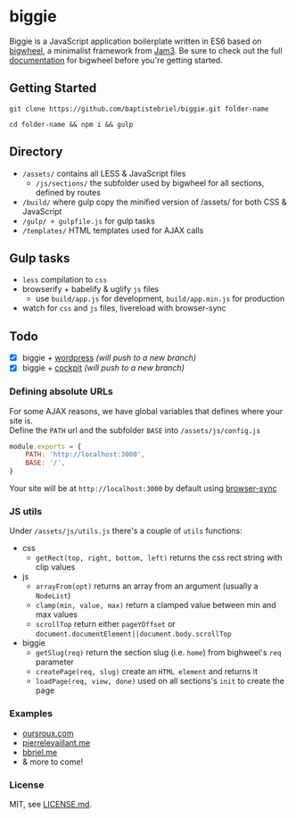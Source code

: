 # biggie
Biggie is a JavaScript application boilerplate written in ES6 based on [bigwheel](https://github.com/bigwheel-framework), a minimalist framework from [Jam3](http://www.jam3.com/).
Be sure to check out the full [documentation](https://github.com/bigwheel-framework/documentation) for bigwheel before you're getting started.

## Getting Started

`git clone https://github.com/baptistebriel/biggie.git folder-name`

`cd folder-name && npm i && gulp`

## Directory

- `/assets/` contains all LESS & JavaScript files
  - `/js/sections/` the subfolder used by bigwheel for all sections, defined by routes
- `/build/` where gulp copy the minified version of /assets/ for both CSS & JavaScript
- `/gulp/ + gulpfile.js` for gulp tasks
- `/templates/` HTML templates used for AJAX calls

## Gulp tasks

- `less` compilation to `css`
- browserify + babelify & uglify `js` files
  - use `build/app.js` for development, `build/app.min.js` for production
- watch for `css` and `js` files, livereload with browser-sync

## Todo

- [x] biggie + [wordpress](https://wordpress.org) *(will push to a new branch)*
- [x] biggie + [cockpit](http://getcockpit.com) *(will push to a new branch)*

### Defining absolute URLs

For some AJAX reasons, we have global variables that defines where your site is.  
Define the `PATH` url and the subfolder `BASE` into `/assets/js/config.js`

```javascript
module.exports = {
	PATH: 'http://localhost:3000',
	BASE: '/',
}
```

Your site will be at `http://localhost:3000` by default using [browser-sync](http://www.browsersync.io)

### JS utils

Under `/assets/js/utils.js` there's a couple of `utils` functions:

- css
  - `getRect(top, right, bottom, left)` returns the css rect string with clip values
- js
  - `arrayFrom(opt)` returns an array from an argument (usually a `NodeList`)
  - `clamp(min, value, max)` return a clamped value between min and max values
  - `scrollTop` return either `pageYOffset` or `document.documentElement||document.body.scrollTop`
- biggie
  - `getSlug(req)` return the section slug (i.e. `home`) from bighweel's `req` parameter
  - `createPage(req, slug)` create an `HTML element` and returns it
  - `loadPage(req, view, done)` used on all sections's `init` to create the page

### Examples

- [oursroux.com](http://oursroux.com)
- [pierrelevaillant.me](http://pierrelevaillant.me)
- [bbriel.me](http://bbriel.me)
- & more to come!

### License

MIT, see [LICENSE.md](https://github.com/baptistebriel/biggie/blob/gh-pages/LICENSE).
